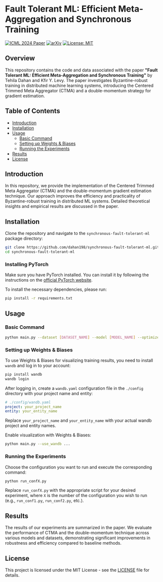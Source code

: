 # Fault Tolerant ML: Efficient Meta-Aggregation and Synchronous Training

[![ICML 2024 Paper](https://img.shields.io/badge/ICML%202024-Paper-blue)]()
[![arXiv](https://img.shields.io/badge/arXiv-2207.14287v1-B31B1B.svg)](https://arxiv.org/abs/2405.14759)
[![License: MIT](https://img.shields.io/badge/License-MIT-yellow.svg)](https://opensource.org/licenses/MIT)

## Overview

This repository contains the code and data associated with the paper **"Fault Tolerant ML: Efficient Meta-Aggregation and Synchronous Training"** by Tehila Dahan and Kfir Y. Levy. The paper investigates Byzantine-robust training in distributed machine learning systems, introducing the Centered Trimmed Meta Aggregator (CTMA) and a double-momentum strategy for gradient estimation.

## Table of Contents

- [Introduction](#introduction)
- [Installation](#installation)
- [Usage](#usage)
  - [Basic Command](#basic-command)
  - [Setting up Weights & Biases](#setting-up-weights--biases)
  - [Running the Experiments](#running-the-experiments)
- [Results](#results)
- [License](#license)

## Introduction

In this repository, we provide the implementation of the Centered Trimmed Meta Aggregator (CTMA) and the double-momentum gradient estimation technique. Our approach improves the efficiency and practicality of Byzantine-robust training in distributed ML systems. Detailed theoretical insights and empirical results are discussed in the paper.

## Installation

Clone the repository and navigate to the `synchronous-fault-tolerant-ml` package directory:

```bash
git clone https://github.com/dahan198/synchronous-fault-tolerant-ml.git
cd synchronous-fault-tolerant-ml
```

### Installing PyTorch

Make sure you have PyTorch installed. You can install it by following the instructions on the [official PyTorch website](https://pytorch.org/get-started/locally/).


To install the necessary dependencies, please run:

```bash
pip install -r requirements.txt
```

## Usage

### Basic Command

```bash
python main.py --dataset [DATASET_NAME] --model [MODEL_NAME] --optimizer [OPTIMIZER_NAME] --iterations_num [NUM] --eval_interval [NUM] --learning_rate [LR] --batch_size [SIZE] --seed [SEED]
```

### Setting up Weights & Biases

To use Weights & Biases for visualizing training results, you need to install `wandb` and log in to your account:

```bash
pip install wandb
wandb login
```

After logging in, create a `wandb.yaml` configuration file in the `./config` directory with your project name and entity:

```yaml
# ./config/wandb.yaml
project: your_project_name
entity: your_entity_name
```

Replace `your_project_name` and `your_entity_name` with your actual wandb project and entity names.


Enable visualization with Weights & Biases:

```bash
python main.py --use_wandb ...
```

### Running the Experiments

Choose the configuration you want to run and execute the corresponding command:

```bash
python run_confX.py
```

Replace `run_confX.py` with the appropriate script for your desired experiment, where `X` is the number of the configuration you wish to run (e.g., `run_conf1.py`, `run_conf2.py`, etc.).
## Results

The results of our experiments are summarized in the paper. We evaluate the performance of CTMA and the double-momentum technique across various models and datasets, demonstrating significant improvements in robustness and efficiency compared to baseline methods.

## License

This project is licensed under the MIT License - see the [LICENSE](LICENSE) file for details.
